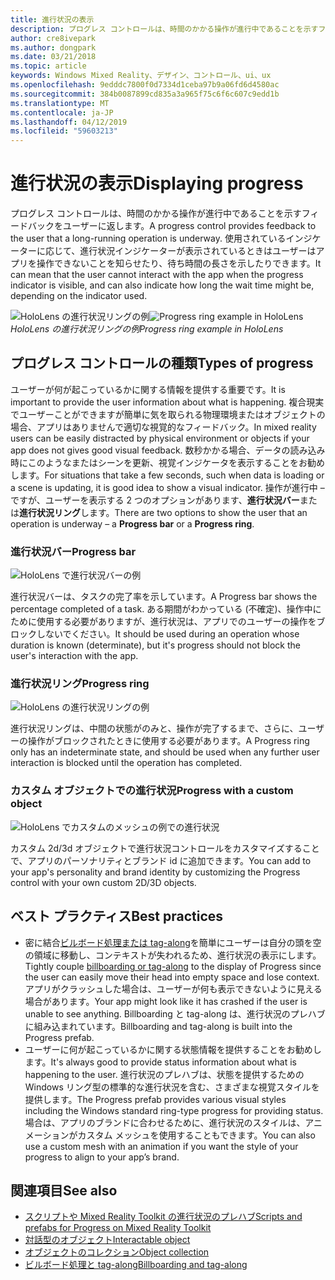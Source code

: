 ```yaml
---
title: 進行状況の表示
description: プログレス コントロールは、時間のかかる操作が進行中であることを示すフィードバックをユーザーに返します。
author: cre8ivepark
ms.author: dongpark
ms.date: 03/21/2018
ms.topic: article
keywords: Windows Mixed Reality、デザイン、コントロール、ui、ux
ms.openlocfilehash: 9edddc7800f0d7334d1ceba97b9a06fd6d4580ac
ms.sourcegitcommit: 384b0087899cd835a3a965f75c6f6c607c9edd1b
ms.translationtype: MT
ms.contentlocale: ja-JP
ms.lasthandoff: 04/12/2019
ms.locfileid: "59603213"
---
```

# <a name="displaying-progress"></a><span data-ttu-id="56471-104">進行状況の表示</span><span class="sxs-lookup"><span data-stu-id="56471-104">Displaying progress</span></span>

<span data-ttu-id="56471-105">プログレス コントロールは、時間のかかる操作が進行中であることを示すフィードバックをユーザーに返します。</span><span class="sxs-lookup"><span data-stu-id="56471-105">A progress control provides feedback to the user that a long-running operation is underway.</span></span> <span data-ttu-id="56471-106">使用されているインジケーターに応じて、進行状況インジケーターが表示されているときはユーザーはアプリを操作できないことを知らせたり、待ち時間の長さを示したりできます。</span><span class="sxs-lookup"><span data-stu-id="56471-106">It can mean that the user cannot interact with the app when the progress indicator is visible, and can also indicate how long the wait time might be, depending on the indicator used.</span></span>

<span data-ttu-id="56471-107">![HoloLens の進行状況リングの例](images/640px-progress-hero.jpg)</span><span class="sxs-lookup"><span data-stu-id="56471-107">![Progress ring example in HoloLens](images/640px-progress-hero.jpg)</span></span><br>
<span data-ttu-id="56471-108">*HoloLens の進行状況リングの例*</span><span class="sxs-lookup"><span data-stu-id="56471-108">*Progress ring example in HoloLens*</span></span>

## <a name="types-of-progress"></a><span data-ttu-id="56471-109">プログレス コントロールの種類</span><span class="sxs-lookup"><span data-stu-id="56471-109">Types of progress</span></span>

<span data-ttu-id="56471-110">ユーザーが何が起こっているかに関する情報を提供する重要です。</span><span class="sxs-lookup"><span data-stu-id="56471-110">It is important to provide the user information about what is happening.</span></span> <span data-ttu-id="56471-111">複合現実でユーザーことができますが簡単に気を取られる物理環境またはオブジェクトの場合、アプリはありませんで適切な視覚的なフィードバック。</span><span class="sxs-lookup"><span data-stu-id="56471-111">In mixed reality users can be easily distracted by physical environment or objects if your app does not gives good visual feedback.</span></span> <span data-ttu-id="56471-112">数秒かかる場合、データの読み込み時にこのようなまたはシーンを更新、視覚インジケータを表示することをお勧めします。</span><span class="sxs-lookup"><span data-stu-id="56471-112">For situations that take a few seconds, such when data is loading or a scene is updating, it is good idea to show a visual indicator.</span></span> <span data-ttu-id="56471-113">操作が進行中 – ですが、ユーザーを表示する 2 つのオプションがあります、**進行状況バー**または**進行状況リング**します。</span><span class="sxs-lookup"><span data-stu-id="56471-113">There are two options to show the user that an operation is underway – a **Progress bar** or a **Progress ring**.</span></span>

### <a name="progress-bar"></a><span data-ttu-id="56471-114">進行状況バー</span><span class="sxs-lookup"><span data-stu-id="56471-114">Progress bar</span></span>

![HoloLens で進行状況バーの例](images/640px-progressbar.jpg)

<span data-ttu-id="56471-116">進行状況バーは、タスクの完了率を示しています。</span><span class="sxs-lookup"><span data-stu-id="56471-116">A Progress bar shows the percentage completed of a task.</span></span> <span data-ttu-id="56471-117">ある期間がわかっている (不確定)、操作中にために使用する必要がありますが、進行状況は、アプリでのユーザーの操作をブロックしないでください。</span><span class="sxs-lookup"><span data-stu-id="56471-117">It should be used during an operation whose duration is known (determinate), but it's progress should not block the user's interaction with the app.</span></span>

### <a name="progress-ring"></a><span data-ttu-id="56471-118">進行状況リング</span><span class="sxs-lookup"><span data-stu-id="56471-118">Progress ring</span></span>

![HoloLens の進行状況リングの例](images/640px-progressring.jpg)

<span data-ttu-id="56471-120">進行状況リングは、中間の状態がのみと、操作が完了するまで、さらに、ユーザーの操作がブロックされたときに使用する必要があります。</span><span class="sxs-lookup"><span data-stu-id="56471-120">A Progress ring only has an indeterminate state, and should be used when any further user interaction is blocked until the operation has completed.</span></span>

### <a name="progress-with-a-custom-object"></a><span data-ttu-id="56471-121">カスタム オブジェクトでの進行状況</span><span class="sxs-lookup"><span data-stu-id="56471-121">Progress with a custom object</span></span>

![HoloLens でカスタムのメッシュの例での進行状況](images/640px-progresscustom.jpg)

<span data-ttu-id="56471-123">カスタム 2d/3d オブジェクトで進行状況コントロールをカスタマイズすることで、アプリのパーソナリティとブランド id に追加できます。</span><span class="sxs-lookup"><span data-stu-id="56471-123">You can add to your app's personality and brand identity by customizing the Progress control with your own custom 2D/3D objects.</span></span>

## <a name="best-practices"></a><span data-ttu-id="56471-124">ベスト プラクティス</span><span class="sxs-lookup"><span data-stu-id="56471-124">Best practices</span></span>
* <span data-ttu-id="56471-125">密に結合[ビルボード処理または tag-along](billboarding-and-tag-along.md)を簡単にユーザーは自分の頭を空の領域に移動し、コンテキストが失われるため、進行状況の表示にします。</span><span class="sxs-lookup"><span data-stu-id="56471-125">Tightly couple [billboarding or tag-along](billboarding-and-tag-along.md) to the display of Progress since the user can easily move their head into empty space and lose context.</span></span> <span data-ttu-id="56471-126">アプリがクラッシュした場合は、ユーザーが何も表示できないように見える場合があります。</span><span class="sxs-lookup"><span data-stu-id="56471-126">Your app might look like it has crashed if the user is unable to see anything.</span></span> <span data-ttu-id="56471-127">Billboarding と tag-along は、進行状況のプレハブに組み込まれています。</span><span class="sxs-lookup"><span data-stu-id="56471-127">Billboarding and tag-along is built into the Progress prefab.</span></span>
* <span data-ttu-id="56471-128">ユーザーに何が起こっているかに関する状態情報を提供することをお勧めします。</span><span class="sxs-lookup"><span data-stu-id="56471-128">It's always good to provide status information about what is happening to the user.</span></span> <span data-ttu-id="56471-129">進行状況のプレハブは、状態を提供するための Windows リング型の標準的な進行状況を含む、さまざまな視覚スタイルを提供します。</span><span class="sxs-lookup"><span data-stu-id="56471-129">The Progress prefab provides various visual styles including the Windows standard ring-type progress for providing status.</span></span> <span data-ttu-id="56471-130">場合は、アプリのブランドに合わせるために、進行状況のスタイルは、アニメーションがカスタム メッシュを使用することもできます。</span><span class="sxs-lookup"><span data-stu-id="56471-130">You can also use a custom mesh with an animation if you want the style of your progress to align to your app’s brand.</span></span>

## <a name="see-also"></a><span data-ttu-id="56471-131">関連項目</span><span class="sxs-lookup"><span data-stu-id="56471-131">See also</span></span>
* [<span data-ttu-id="56471-132">スクリプトや Mixed Reality Toolkit の進行状況のプレハブ</span><span class="sxs-lookup"><span data-stu-id="56471-132">Scripts and prefabs for Progress on Mixed Reality Toolkit</span></span>](https://github.com/Microsoft/MixedRealityToolkit-Unity/blob/htk_release/Assets/HoloToolkit-Examples/UX/Readme/README_ProgressExample.md)
* [<span data-ttu-id="56471-133">対話型のオブジェクト</span><span class="sxs-lookup"><span data-stu-id="56471-133">Interactable object</span></span>](interactable-object.md)
* [<span data-ttu-id="56471-134">オブジェクトのコレクション</span><span class="sxs-lookup"><span data-stu-id="56471-134">Object collection</span></span>](object-collection.md)
* [<span data-ttu-id="56471-135">ビルボード処理と tag-along</span><span class="sxs-lookup"><span data-stu-id="56471-135">Billboarding and tag-along</span></span>](billboarding-and-tag-along.md)

